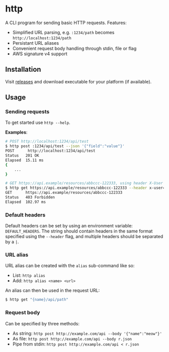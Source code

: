# http

A CLI program for sending basic HTTP requests. Features:
 - Simplified URL parsing, e.g. `:1234/path` becomes `http://localhost:1234/path`
 - Persistant URL aliases
 - Convenient request body handling through stdin, file or flag
 - AWS signature v4 support

## Installation

Visit [releases](https://github.com/lunjon/http/releases/latest) and download
executable for your platform (if available).

## Usage

### Sending requests

To get started use `http --help`.

**Examples**:

```sh
# POST http://localhost:1234/api/test 
$ http post :1234/api/test --json '{"field":"value"}'
POST      http://localhost:1234/api/test
Status   201 OK
Elapsed  15.11 ms
{
    ...
}

# GET https://api.example/resources/abbccc-122333, using header X-User with value donald
$ http get https://api.example/resources/abbccc-122333 --header x-user=donald
GET      https://api.example/resources/abbccc-122333
Status   403 Forbidden
Elapsed  102.97 ms
```

### Default headers

Default headers can be set by using an environment variable: `DEFAULT_HEADERS`.
The string should contain headers in the same format specified using the
`--header` flag, and multiple headers should be separated by a `|`.

### URL alias

URL alias can be created with the `alias` sub-command like so:
 - List: `http alias`
 - Add:  `http alias <name> <url>`

An alias can then be used in the request URL:
```sh
$ http get "{name}/api/path"
```

### Request body

Can be specified by three methods:
- As string: `http post http://example.com/api --body '{"name":"meow"}'`
- As file: `http post http://example.com/api --body r.json`
- Pipe from stdin: `http post http://example.com/api < r.json`
